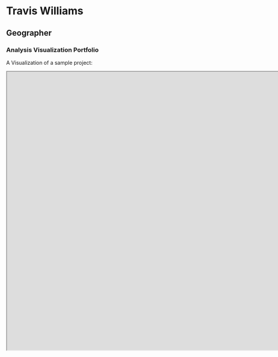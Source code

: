 # Travis Williams
## Geographer
### Analysis Visualization Portfolio

A Visualization of a sample project: 
<iframe src="https://www.prfusdm.com" scrolling="yes" height="750" width="2000"></iframe>

